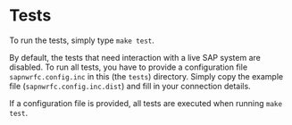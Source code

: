 # Tests

To run the tests, simply type `make test`.

By default, the tests that need interaction with a live SAP system are disabled.
To run all tests, you have to provide a configuration file `sapnwrfc.config.inc` in this (the `tests`) directory.
Simply copy the example file (`sapnwrfc.config.inc.dist`) and fill in your connection details.

If a configuration file is provided, all tests are executed when running `make test`.
